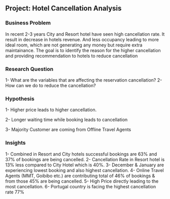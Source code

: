 ## Project: Hotel Cancellation Analysis

### Business Problem
In recent 2-3 years City and Resort hotel have seen high cancellation rate. It result in decrease in hotels revenue.
And less occupancy leading to more ideal room, which are not generating any money but require extra maintainance.
The goal is to identify the reason for the higher cancellation and providing recommendation to hotels to reduce cancellation
### Research Question
1- What are the variables that are affecting the reservation cancellation?
2- How can we do to reduce the cancellation?

### Hypothesis
1- Higher price leads to higher cancellation.

2- Longer waiting time while booking leads to cancellation

3- Majority Customer are coming from Offline Travel Agents

### Insights
1-  Combined in Resort and City hotels successful bookings are 63% and 37% of bookings are being cancelled.
2-  Cancellation Rate in Resort hotel is 13% less compared to City Hotel which is 40%.
3-  December & January are experiencing lowest booking and also highest cancellation.
4-  Online Travel Agents (MMT, Goibibo etc.) are contributing total of 46% of bookings & from those 45% are being cancelled.
5-  High Price directly leading to the most cancellation.
6-  Portugal country is facing the highest cancellation rate 77%

